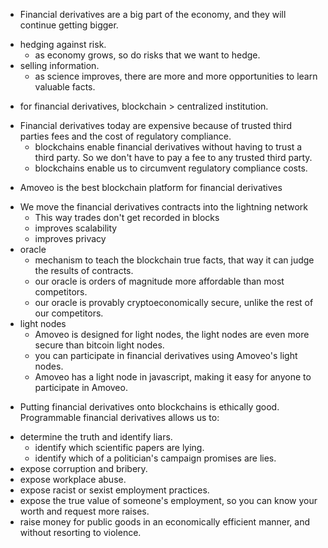 * Financial derivatives are a big part of the economy, and they will continue getting bigger.
- hedging against risk.
  - as economy grows, so do risks that we want to hedge.
- selling information.
  - as science improves, there are more and more opportunities to learn valuable facts.

* for financial derivatives, blockchain > centralized institution.
- Financial derivatives today are expensive because of trusted third parties fees and the cost of regulatory compliance.
  - blockchains enable financial derivatives without having to trust a third party. So we don't have to pay a fee to any trusted third party.
  - blockchains enable us to circumvent regulatory compliance costs.

* Amoveo is the best blockchain platform for financial derivatives
- We move the financial derivatives contracts into the lightning network
  - This way trades don't get recorded in blocks
  - improves scalability
  - improves privacy
- oracle
  - mechanism to teach the blockchain true facts, that way it can judge the results of contracts.
  - our oracle is orders of magnitude more affordable than most competitors.
  - our oracle is provably cryptoeconomically secure, unlike the rest of our competitors.
- light nodes
  - Amoveo is designed for light nodes, the light nodes are even more secure than bitcoin light nodes.
  - you can participate in financial derivatives using Amoveo's light nodes.
  - Amoveo has a light node in javascript, making it easy for anyone to participate in Amoveo.

* Putting financial derivatives onto blockchains is ethically good. Programmable financial derivatives allows us to:
- determine the truth and identify liars.
  - identify which scientific papers are lying.
  - identify which of a politician's campaign promises are lies.
- expose corruption and bribery.
- expose workplace abuse.
- expose racist or sexist employment practices.
- expose the true value of someone's employment, so you can know your worth and request more raises.
- raise money for public goods in an economically efficient manner, and without resorting to violence.